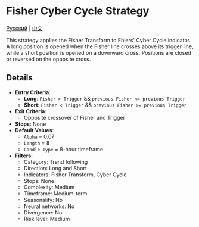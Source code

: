 # Fisher Cyber Cycle Strategy
[Русский](README_ru.md) | [中文](README_cn.md)

This strategy applies the Fisher Transform to Ehlers' Cyber Cycle indicator. A long position is opened when the Fisher line crosses above its trigger line, while a short position is opened on a downward cross. Positions are closed or reversed on the opposite cross.

## Details

- **Entry Criteria**:
  - **Long**: `Fisher > Trigger` && `previous Fisher <= previous Trigger`
  - **Short**: `Fisher < Trigger` && `previous Fisher >= previous Trigger`
- **Exit Criteria**:
  - Opposite crossover of Fisher and Trigger
- **Stops**: None
- **Default Values**:
  - `Alpha` = 0.07
  - `Length` = 8
  - `Candle Type` = 8-hour timeframe
- **Filters**:
  - Category: Trend following
  - Direction: Long and Short
  - Indicators: Fisher Transform, Cyber Cycle
  - Stops: None
  - Complexity: Medium
  - Timeframe: Medium-term
  - Seasonality: No
  - Neural networks: No
  - Divergence: No
  - Risk level: Medium
